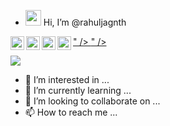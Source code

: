 - <img src="https://media.giphy.com/media/hvRJCLFzcasrR4ia7z/giphy.gif" width="25px"> Hi, I’m @rahuljagnth

<a href="https://www.instagram.com/rahuljagnth/">
  <img align="left" alt="Rahul Jagannath | Instagram" width="22px" src="<img height="32" width="32" src="https://cdn.jsdelivr.net/npm/simple-icons@v5/icons/instagram.svg" />" />
</a>
<a href="https://twitter.com/rahuljagnth">
  <img align="left" alt="Rahul Jagannath | Twitter" width="22px" src="https://raw.githubusercontent.com/peterthehan/peterthehan/master/assets/twitter.svg" />
</a>
<a href="https://www.linkedin.com/in/rahuljagnth/">
  <img align="left" alt="Rahul Jagannath | LinkedIN" width="22px" src="https://raw.githubusercontent.com/peterthehan/peterthehan/master/assets/linkedin.svg" />
</a>
<a href="https://www.youtube.com/channel/UCw1-NdCugu5NCImg6DOx4Mg">
  <img align="left" alt="YT Channel" width="22px" src="<img height="32" width="32" src="https://cdn.jsdelivr.net/npm/simple-icons@v5/icons/youtube.svg" />" />
</a>

![](https://visitor-badge.glitch.me/badge?page_id=rahuljagnth)

- 👀 I’m interested in ...
- 🌱 I’m currently learning ...
- 💞️ I’m looking to collaborate on ...
- 📫 How to reach me ...

<!---
rahuljagnth/rahuljagnth is a ✨ special ✨ repository because its `README.md` (this file) appears on your GitHub profile.
You can click the Preview link to take a look at your changes.
--->
